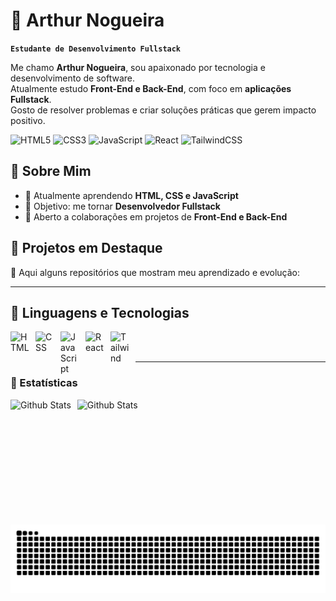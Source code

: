 # 🤟 Arthur Nogueira  

**`Estudante de Desenvolvimento Fullstack`**  

Me chamo **Arthur Nogueira**, sou apaixonado por tecnologia e desenvolvimento de software.  
Atualmente estudo **Front-End e Back-End**, com foco em **aplicações Fullstack**.  
Gosto de resolver problemas e criar soluções práticas que gerem impacto positivo.

![HTML5](https://img.shields.io/badge/HTML5-FF5722?style=for-the-badge&logo=HTML5&logoColor=white)
![CSS3](https://img.shields.io/badge/CSS3-2965F1?style=for-the-badge&logo=CSS3&logoColor=white)
![JavaScript](https://img.shields.io/badge/JavaScript-F0DB4F?style=for-the-badge&logo=JavaScript&logoColor=black)
![React](https://img.shields.io/badge/React-61DAFB?style=for-the-badge&logo=React&logoColor=black)
![TailwindCSS](https://img.shields.io/badge/TailwindCSS-0EA5E9?style=for-the-badge&logo=TailwindCSS&logoColor=white)

## 📌 Sobre Mim  

- 🌱 Atualmente aprendendo **HTML, CSS e JavaScript**  
- 🎯 Objetivo: me tornar **Desenvolvedor Fullstack**  
- 🚀 Aberto a colaborações em projetos de **Front-End e Back-End**



## 🚀 Projetos em Destaque  

🔗 Aqui alguns repositórios que mostram meu aprendizado e evolução:  

<!--
- [**Projeto 1**](https://github.com/arthurnog-dev/projeto1) – breve descrição do que faz  
- [**Projeto 2**](https://github.com/arthurnog-dev/projeto2) – breve descrição do que faz  
- [**Projeto 3**](https://github.com/arthurnog-dev/projeto3) – breve descrição do que faz  
-->
 

---

## 🤖 Linguagens e Tecnologias


<img 
    align="left"
    alt="HTML"
    title="HTML"
    width="30px"
    style="padding-right: 10px;"
    src="https://cdn.jsdelivr.net/gh/devicons/devicon@latest/icons/html5/html5-original.svg" 
/>

<img 
    align="left"
    alt="CSS"
    title="CSS"
    width="30px"
    style="padding-right: 10px;"
    src="https://cdn.jsdelivr.net/gh/devicons/devicon@latest/icons/css3/css3-original.svg"    
/>

<img 
    align="left"
    alt="JavaScript"
    title="JavaScript"
    width="30px"
    style="padding-right: 10px;"
    src="https://cdn.jsdelivr.net/gh/devicons/devicon@latest/icons/javascript/javascript-original.svg"    
/>

<img 
    align="left"
    alt="React"
    title="React"
    width="30px"
    style="padding-right: 10px;"
    src="https://cdn.jsdelivr.net/gh/devicons/devicon@latest/icons/react/react-original.svg"    
/>

<img 
    align="left"
    alt="Tailwind"
    title="Tailwind"
    width="30px"
    style="padding-right: 10px;"
    src="https://cdn.jsdelivr.net/gh/devicons/devicon@latest/icons/tailwindcss/tailwindcss-original.svg"    
/>

<br>
<br>
 
--- 

### 🤖 Estatísticas

<img 
    align="left"
    alt="Github Stats"
    height="200"
    style="padding-right: 10px;"
    src="https://github-readme-stats.vercel.app/api?username=arthurnog-dev&show_icons=true&theme=github_dark"    
/>

<img 
    align="left"
    alt="Github Stats"
    height="200"
    style="padding-right: 10px;"
    src="https://github-readme-stats.vercel.app/api/top-langs/?username=arthurnog-dev&theme=github_dark&custom_title=Tecnologias"    
/>

<picture>
  <source media="(prefers-color-scheme: dark)" srcset="https://raw.githubusercontent.com/arthurnog-dev/arthurnog-dev/output/github-contribution-grid-snake-dark.svg">
  <source media="(prefers-color-scheme: light)" srcset="https://raw.githubusercontent.com/arthurnog-dev/arthurnog-dev/output/github-contribution-grid-snake.svg">
  <img alt="github contribution grid snake animation" src="https://raw.githubusercontent.com/arthurnog-dev/arthurnog-dev/output/github-contribution-grid-snake.svg">
</picture>







